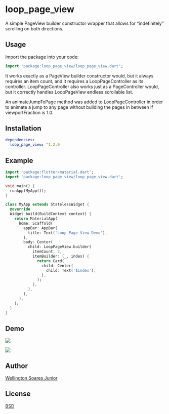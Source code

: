 # loop_page_view

A simple PageView builder constructor wrapper that allows for “indefinitely” scrolling on both directions. 

## Usage

Import the package into your code:

```dart
import 'package:loop_page_view/loop_page_view.dart';
```

It works exactly as a PageView builder constructor would, but it always requires an item count, and it requires a LoopPageController as its controller. LoopPageController also works just as a PageController would, but it correctly handles LoopPageView endless scrollable list.

An animateJumpToPage method was added to LoopPageController in order to animate a jump to any page without building the pages in between if viewportFraction is 1.0.

## Installation

```yaml
dependencies:
  loop_page_view: ^1.2.0
```

## Example

```dart
import 'package:flutter/material.dart';
import 'package:loop_page_view/loop_page_view.dart';

void main() {
  runApp(MyApp());
}

class MyApp extends StatelessWidget {
  @override
  Widget build(BuildContext context) {
    return MaterialApp(
      home: Scaffold(
        appBar: AppBar(
          title: Text('Loop Page View Demo'),
        ),
        body: Center(
          child: LoopPageView.builder(
            itemCount: 2,
            itemBuilder: (_, index) {
              return Card(
                child: Center(
                  child: Text('$index'),
                ),
              );
            },
          ),
        ),
      ),
    );
  }
}
```
## Demo

![](https://media1.giphy.com/media/f8hh4SYeyc7fDcMN77/giphy.gif)

![](https://media4.giphy.com/media/zv3rjIbf49jI9LzgvX/giphy.gif)

## Author

[Wellington Soares Junior](https://github.com/wjuniorgit)

## License

[BSD](https://opensource.org/licenses/BSD-3-Clause)